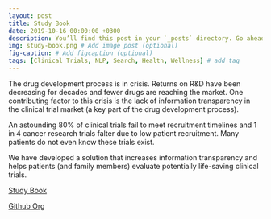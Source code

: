 ```yaml
---
layout: post
title: Study Book
date: 2019-10-16 00:00:00 +0300
description: You’ll find this post in your `_posts` directory. Go ahead and edit it and re-build the site to see your changes. # Add post description (optional)
img: study-book.png # Add image post (optional)
fig-caption: # Add figcaption (optional)
tags: [Clinical Trials, NLP, Search, Health, Wellness] # add tag
--- 
```


The drug development process is in crisis. Returns on R&D have been decreasing for decades and fewer drugs are reaching the market. One contributing factor to this crisis is the lack of information transparency in the clinical trial market (a key part of the drug development process).

An astounding 80% of clinical trials fail to meet recruitment timelines and 1 in 4 cancer research trials falter due to low patient recruitment. Many patients do not even know these trials exist.

We have developed a solution that increases information transparency and helps patients (and family members) evaluate potentially life-saving clinical trials.

[Study Book](https://studybookapp.netlify.com/)

[Github Org](https://github.com/StudyBook-LS)